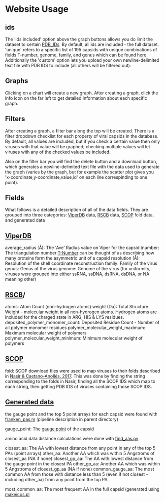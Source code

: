 # Website Usage

## ids

The 'ids included' option above the graph buttons allows you do limit the dataset to certain
[PDB_IDs](https://www.rcsb.org/docs/general-help/identifiers-in-pdb). By default, all ids are included - the full
dataset. 'unique' refers to a specific list of 195 capsids with unique combinations of fields T-number, genome, family, and
genus which can be found [here](https://github.com/gabeorosan/vquery/blob/master/scripts/data/unids.txt). Additionally
the 'custom' option lets you upload your own newline-delimited text file with PDB IDS to include (all others will be
filtered out).

## Graphs

Clicking on a chart will create a new graph. After creating a graph, click the info icon on the far left to get detailed
information about each specific graph.

## Filters

After creating a graph, a filter bar along the top will be created. There is a filter dropdown checklist for each
property of viral capsids in the database. By default, all values are included, but if you check a certain value then
only viruses with that value will be graphed; checking multiple values will let viruses with any of the checked values
be included.

Also on the filter bar you will find the delete button and a download button, which generates a newline-delimited text
file with the data used to generate the graph (varies by the graph, but for example the scatter plot gives you
'x-coordinate,y-coordinate,value,id' on each line correspinding to one point).

## Fields

What follows is a detailed description of all of the data fields. They are grouped into three categories:
[ViperDB](https://viperdb.org/) data,
[RSCB](https://www.rcsb.org/) data, [SCOP](https://scop.mrc-lmb.cam.ac.uk/) fold data, and generated data

## [ViperDB](https://viperdb.org/)

average_radius (Å): The 'Ave' Radius value on Viper for the capsid
tnumber: The triangulation number <a
href='https://www.ncbi.nlm.nih.gov/pmc/articles/PMC7150055/#:~:text=The%20triangulation%20number%20(T)%20indicates,3%2C%20and%20T%20%3D%204.'>T-Number</a>
can be thought of as describing how many proteins form the asymmetric unit of a capsid
resolution (Å): Resolution of the shell coordinate reconstruction
family: Family of the virus
genus: Genus of the virus
genome: Genome of the virus (for uniformity, viruses were grouped into either ssRNA, ssDNA, dsRNA, dsDNA, or NA meaning other)

## [RSCB](https://www.rcsb.org/)/ 

atoms: Atom Count (non-hydrogen atoms)
weight (Da): Total Structure Weight - molecular weight in all non-hydrogen atoms. Hydrogen atoms are included for the
charged state in ARG, HIS & LYS residues.
deposited_polymer_monomer_count: Deposited Residue Count - Number of all polymer monomer residues
polymer_molecular_weight_maximum: Maximum molecular weight of polymers
polymer_molecular_weight_minimum: Minimum molecular weight of polymers

## [SCOP](https://scop.mrc-lmb.cam.ac.uk/)

fold: SCOP download files were used to map viruses to their folds described in [Nasir &
Caetano-Anollés, 2017](https://www.ncbi.nlm.nih.gov/pmc/articles/PMC5344890/). This was done by finding the string 
corresponding to the folds in Nasir, finding all the SCOP IDS which map to each string, then 
getting PDB IDS of viruses containing those SCOP IDS.

## [Generated data](https://github.com/gabeorosan/vquery/blob/master/SIP.md)

the gauge point and the top 5 point arrays for each capsid were found with
[franken_pas.m](https://github.com/gabeorosan/vquery/blob/master/scripts/pipeline/franken_pas.m) (pipeline description
in parent directory)

gauge_point: The [gauge point](https://www.ncbi.nlm.nih.gov/pmc/articles/PMC7232142/) of the capsid

amino acid data distance calculations were done with
[find_aas.py](https://github.com/gabeorosan/vquery/blob/master/scripts/find_aas.py)

closest_aa: The AA with lowest distance from any point in any of the top 5 PAs (point arrays)
other_aa: Another AA which was within 5 Angstroms of closest_aa (NA if none)
closest_gp_aa: The AA with lowest distance from the gauge point in the closest PA
other_gp_aa: Another AA which was within 5 Angstroms of closest_gp_aa (NA if none)
common_gauge_aa: The most common AA from those with distance less than 5 (even if not closest - including other_aa) from
any point from the top PA

most_common_aa: The most frequent AA in the full capsid (generated using
[makeicos.pl](https://github.com/gabeorosan/vquery/blob/master/scripts/pipeline/makeicos.pl)


